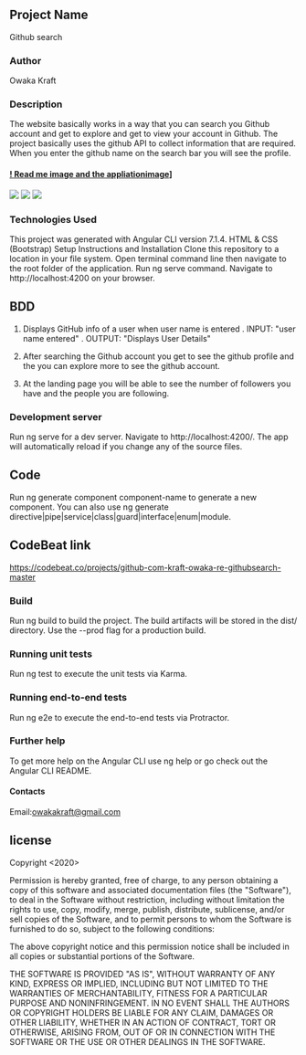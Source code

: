 ## Project Name
Github search


### Author
Owaka Kraft

### Description
The website basically works in a way that you can search you Github account and get to explore and get to view your account in Github. The project basically uses the github API to collect information that are required. When you enter the github name on the search bar you will see the profile.

#### [! Read me image and the appliationimage](link-to-image)]
<img src ="./src/assets/Screenshotfrom.png">
<img src ="./src/assets/Screenshotfrom1.png">
<img src ="./src/assets/Screenshotfrom2.png">

### Technologies Used
This project was generated with Angular CLI version 7.1.4.
HTML & CSS (Bootstrap)
Setup Instructions and Installation
Clone this repository to a location in your file system.
Open terminal command line then navigate to the root folder of the application.
Run ng serve command.
Navigate to http://localhost:4200 on your browser.

## BDD
1. Displays GitHub info of a user when user name is entered
. INPUT: "user name entered"
. OUTPUT: "Displays User Details"
2. After searching the Github account you get to see the github profile and the you can explore more to see the github account.

3. At the landing page you will be able to see the number of followers you have and the people you are following.

### Development server
Run ng serve for a dev server. Navigate to http://localhost:4200/. The app will automatically reload if you change any of the source files.

## Code 
Run ng generate component component-name to generate a new component. You can also use ng generate directive|pipe|service|class|guard|interface|enum|module.

## CodeBeat link
https://codebeat.co/projects/github-com-kraft-owaka-re-githubsearch-master

### Build
Run ng build to build the project. The build artifacts will be stored in the dist/ directory. Use the --prod flag for a production build.

### Running unit tests
Run ng test to execute the unit tests via Karma.

### Running end-to-end tests
Run ng e2e to execute the end-to-end tests via Protractor.

### Further help
To get more help on the Angular CLI use ng help or go check out the Angular CLI README.


#### Contacts
Email:owakakraft@gmail.com


## license


Copyright <2020> <COPYRIGHT OWAKA>

Permission is hereby granted, free of charge, to any person obtaining a copy of this software and associated documentation files (the "Software"), to deal in the Software without restriction, including without limitation the rights to use, copy, modify, merge, publish, distribute, sublicense, and/or sell copies of the Software, and to permit persons to whom the Software is furnished to do so, subject to the following conditions:

The above copyright notice and this permission notice shall be included in all copies or substantial portions of the Software.

THE SOFTWARE IS PROVIDED "AS IS", WITHOUT WARRANTY OF ANY KIND, EXPRESS OR IMPLIED, INCLUDING BUT NOT LIMITED TO THE WARRANTIES OF MERCHANTABILITY, FITNESS FOR A PARTICULAR PURPOSE AND NONINFRINGEMENT. IN NO EVENT SHALL THE AUTHORS OR COPYRIGHT HOLDERS BE LIABLE FOR ANY CLAIM, DAMAGES OR OTHER LIABILITY, WHETHER IN AN ACTION OF CONTRACT, TORT OR OTHERWISE, ARISING FROM, OUT OF OR IN CONNECTION WITH THE SOFTWARE OR THE USE OR OTHER DEALINGS IN THE SOFTWARE.
